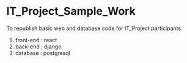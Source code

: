 # IT_Project_Sample_Work
To republish basic web and database code for IT_Project participants

1. front-end : react
2. back-end : django
3. database : postgresql
